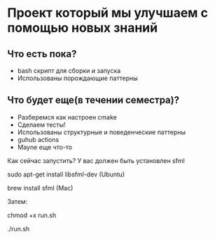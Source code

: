 # Проект который мы улучшаем с помощью новых знаний
## Что есть пока?
* bash скрипт для сборки и запуска
* Использованы порождающие паттерны

## Что будет еще(в течении семестра)?
* Разберемся как настроен cmake
* Сделаем тесты!
* Использованы структурные и поведенческие паттерны
* guhub actions
* Mayne еще что-то

Как сейчас запустить?
У вас должен быть установлен sfml

sudo apt-get install libsfml-dev (Ubuntu)

brew install sfml (Mac)

Затем:

chmod +x run.sh

./run.sh
